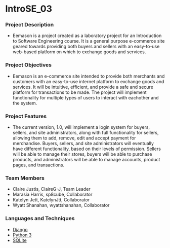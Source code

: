 # IntroSE_03

### Project Description
* Eemason is a project created as a laboratory project for an Introduction to Software Engineering course. It is a general purpose e-commerce site geared towards providing both buyers and sellers with an easy-to-use web-based platform on which to exchange goods and services. 

### Project Objectives
* Eemason is an e-commerce site intended to provide both merchants and customers with an easy-to-use internet platform to exchange goods and services. It will be intuitive, efficient, and provide a safe and secure platform for transactions to be made. The project will implement functionality for multiple types of users to interact with eachother and the system.

### Project Features
* The current version, 1.0, will implement a login system for buyers, sellers, and site administrators, along with full functionality for sellers, allowing them to add, remove, edit and accept payment for merchandise. Buyers, sellers, and site administrators will eventually have different functionality, based on their levels of permission. Sellers will be able to manage their stores, buyers will be able to purchase products, and administrators will be able to manage accounts, product pages, and transactions. 

### Team Members
* Claire Justis, ClaireG-J, Team Leader
* Marasia Harris, sp8cube, Collaborator
* Katelyn Jett, KatelynJtt, Collaborator
* Wyatt Shanahan, wyattshanahan, Collaborator

### Languages and Techniques
* [Django](https://www.djangoproject.com/) 
* [Python 3](https://docs.python.org/3/)
* [SQLite](https://sqlite.org/index.html)
